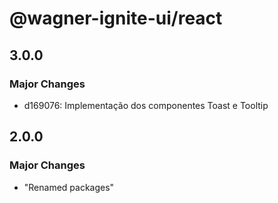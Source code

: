 # @wagner-ignite-ui/react

## 3.0.0

### Major Changes

- d169076: Implementação dos componentes Toast e Tooltip

## 2.0.0

### Major Changes

- "Renamed packages"
